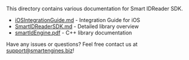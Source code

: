 This directory contains various documentation for Smart IDReader SDK.

* [iOSIntegrationGuide.md](iOSIntegrationGuide.md) - Integration Guide for iOS 
* [SmartIDReaderSDK.md](SmartIDReaderSDK.md) - Detailed library overview
* [smartIdEngine.pdf](smartIdEngine.pdf) - C++ library documentation

Have any issues or questions? Feel free contact us at support@smartengines.biz!